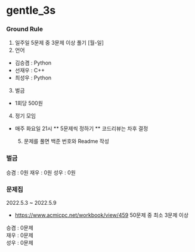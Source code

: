 # gentle_3s

### Ground Rule

1. 일주일 5문제 중 3문제 이상 풀기 [월-일]
2. 언어

- 김승겸 : Python
- 선재우 : C++
- 최성우 : Python

3. 벌금

- 1회당 500원

4. 정기 모임

- 매주 화요일 21시
  ** 5문제씩 정하기
  ** 코드리뷰는 차후 결정

  5. 문제를 풀면 백준 번호와 Readme 작성

### 벌금

승겸 : 0원
재우 : 0원
성우 : 0원

### 문제집

2022.5.3 ~ 2022.5.9

- https://www.acmicpc.net/workbook/view/459 50문제 중 최소 3문제 이상

승겸 : 0문제 <br/>
재우 : 0문제 <br/>
성우 : 0문제
